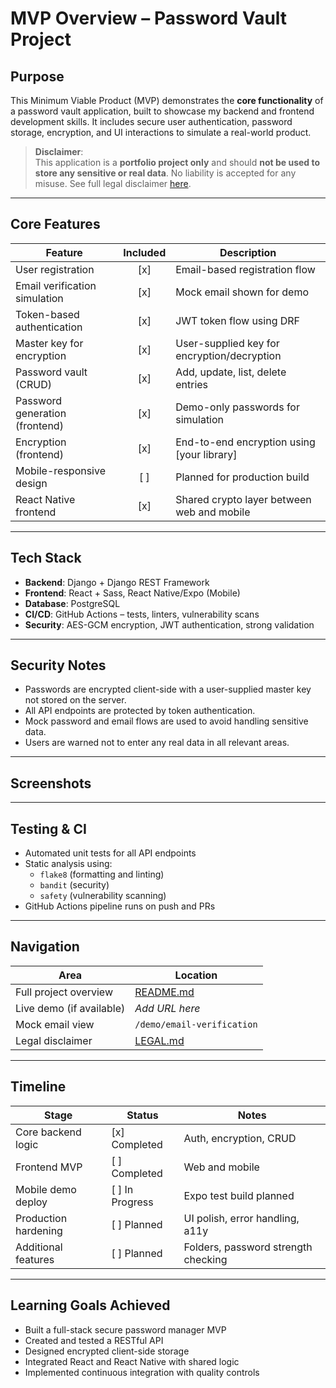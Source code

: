 # MVP Overview – Password Vault Project

## Purpose

This Minimum Viable Product (MVP) demonstrates the **core functionality** of a password vault application, built to showcase my backend and frontend development skills. It includes secure user authentication, password storage, encryption, and UI interactions to simulate a real-world product.

> **Disclaimer**:  
This application is a **portfolio project only** and should **not be used to store any sensitive or real data**. No liability is accepted for any misuse. See full legal disclaimer [here](./LEGAL.md).

---

## Core Features

| Feature                       | Included  | Description                                   |
|-------------------------------|:---------:|-----------------------------------------------|
| User registration             | [x]       | Email-based registration flow                 |
| Email verification simulation | [x]       | Mock email shown for demo                     |
| Token-based authentication    | [x]       | JWT token flow using DRF                      |
| Master key for encryption     | [x]       | User-supplied key for encryption/decryption   |
| Password vault (CRUD)         | [x]       | Add, update, list, delete entries             |
| Password generation (frontend)| [x]       | Demo-only passwords for simulation            |
| Encryption (frontend)         | [x]       | End-to-end encryption using [your library]    |
| Mobile-responsive design      | [ ]       | Planned for production build                  |
| React Native frontend         | [x]       | Shared crypto layer between web and mobile    |

---

## Tech Stack

- **Backend**: Django + Django REST Framework  
- **Frontend**: React + Sass, React Native/Expo (Mobile)  
- **Database**: PostgreSQL  
- **CI/CD**: GitHub Actions – tests, linters, vulnerability scans  
- **Security**: AES-GCM encryption, JWT authentication, strong validation  

---

## Security Notes

- Passwords are encrypted client-side with a user-supplied master key not stored on the server.
- All API endpoints are protected by token authentication.
- Mock password and email flows are used to avoid handling sensitive data.
- Users are warned not to enter any real data in all relevant areas.

---

## Screenshots

---

## Testing & CI

- Automated unit tests for all API endpoints  
- Static analysis using:
  - `flake8` (formatting and linting)
  - `bandit` (security)
  - `safety` (vulnerability scanning)  
- GitHub Actions pipeline runs on push and PRs

---

## Navigation

| Area                     | Location                            |
|--------------------------|-------------------------------------|
| Full project overview    | [README.md](./README.md)            |
| Live demo (if available) | _Add URL here_                      |
| Mock email view          | `/demo/email-verification`          |
| Legal disclaimer         | [LEGAL.md](./LEGAL.md)              |

---

## Timeline

| Stage                | Status        | Notes                                |
|----------------------|---------------|---------------------------------------|
| Core backend logic   | [x] Completed  | Auth, encryption, CRUD                |
| Frontend MVP         | [ ] Completed  | Web and mobile                        |
| Mobile demo deploy   | [ ] In Progress| Expo test build planned               |
| Production hardening | [ ] Planned    | UI polish, error handling, a11y       |
| Additional features  | [ ] Planned    | Folders, password strength checking   |

---

## Learning Goals Achieved

- Built a full-stack secure password manager MVP  
- Created and tested a RESTful API  
- Designed encrypted client-side storage  
- Integrated React and React Native with shared logic  
- Implemented continuous integration with quality controls  
